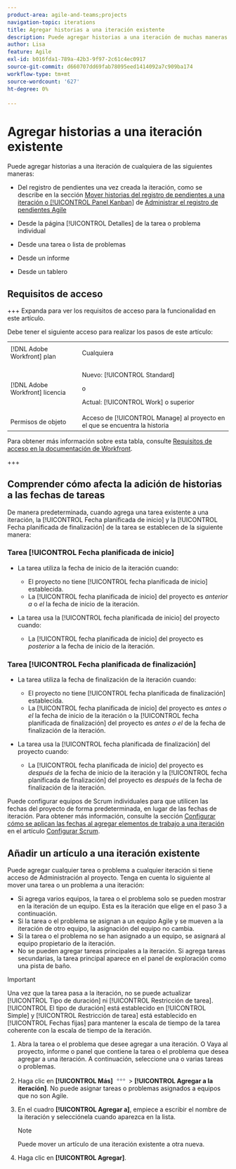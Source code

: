 ```yaml
---
product-area: agile-and-teams;projects
navigation-topic: iterations
title: Agregar historias a una iteración existente
description: Puede agregar historias a una iteración de muchas maneras.
author: Lisa
feature: Agile
exl-id: b016fda1-789a-42b3-9f97-2c61c4ec0917
source-git-commit: d660707dd69fab78095eed1414092a7c909ba174
workflow-type: tm+mt
source-wordcount: '627'
ht-degree: 0%

---
```


# Agregar historias a una iteración existente

Puede agregar historias a una iteración de cualquiera de las siguientes maneras:

* Del registro de pendientes una vez creada la iteración, como se describe en la sección [Mover historias del registro de pendientes a una iteración o [!UICONTROL Panel Kanban]](../../../agile/work-in-an-agile-environment/manage-the-agile-backlog.md#move-stories-from-the-backlog-to-an-iteration-or--board) de [Administrar el registro de pendientes Agile](../../../agile/work-in-an-agile-environment/manage-the-agile-backlog.md)

* Desde la página [!UICONTROL Detalles] de la tarea o problema individual
* Desde una tarea o lista de problemas
* Desde un informe
* Desde un tablero

## Requisitos de acceso

+++ Expanda para ver los requisitos de acceso para la funcionalidad en este artículo.

Debe tener el siguiente acceso para realizar los pasos de este artículo:

<table style="table-layout:auto"> 
 <tbody> 
  <tr> 
   <td role="rowheader">[!DNL Adobe Workfront] plan</td> 
   <td> <p>Cualquiera</p> </td> 
  </tr> 
  <tr> 
   <td role="rowheader">[!DNL Adobe Workfront] licencia</td> 
   <td> <p>Nuevo: [!UICONTROL Standard]</p> 
   o
   <p>Actual: [!UICONTROL Work] o superior</p> </td> 
  </tr>
   <tr> 
   <td role="rowheader">Permisos de objeto</td> 
   <td>Acceso de [!UICONTROL Manage] al proyecto en el que se encuentra la historia </td> 
  </tr>
 </tbody> 
</table>

Para obtener más información sobre esta tabla, consulte [Requisitos de acceso en la documentación de Workfront](/help/quicksilver/administration-and-setup/add-users/access-levels-and-object-permissions/access-level-requirements-in-documentation.md).

+++

## Comprender cómo afecta la adición de historias a las fechas de tareas

De manera predeterminada, cuando agrega una tarea existente a una iteración, la [!UICONTROL Fecha planificada de inicio] y la [!UICONTROL Fecha planificada de finalización] de la tarea se establecen de la siguiente manera:

### Tarea [!UICONTROL Fecha planificada de inicio]

* La tarea utiliza la fecha de inicio de la iteración cuando:

   * El proyecto no tiene [!UICONTROL fecha planificada de inicio] establecida.
   * La [!UICONTROL fecha planificada de inicio] del proyecto es *anterior a* o *el* la fecha de inicio de la iteración.

* La tarea usa la [!UICONTROL fecha planificada de inicio] del proyecto cuando:

   * La [!UICONTROL fecha planificada de inicio] del proyecto es *posterior* a la fecha de inicio de la iteración.

### Tarea [!UICONTROL Fecha planificada de finalización]

* La tarea utiliza la fecha de finalización de la iteración cuando:

   * El proyecto no tiene [!UICONTROL fecha planificada de finalización] establecida.
   * La [!UICONTROL fecha planificada de inicio] del proyecto es *antes o el* la fecha de inicio de la iteración o la [!UICONTROL fecha planificada de finalización] del proyecto es *antes o el* de la fecha de finalización de la iteración.

* La tarea usa la [!UICONTROL fecha planificada de finalización] del proyecto cuando:

   * La [!UICONTROL fecha planificada de inicio] del proyecto es *después de* la fecha de inicio de la iteración y la [!UICONTROL fecha planificada de finalización] del proyecto es *después* de la fecha de finalización de la iteración.

Puede configurar equipos de Scrum individuales para que utilicen las fechas del proyecto de forma predeterminada, en lugar de las fechas de iteración. Para obtener más información, consulte la sección [Configurar cómo se aplican las fechas al agregar elementos de trabajo a una iteración](../../../agile/get-started-with-agile-in-workfront/configure-scrum.md#configure-how-dates-are-applied-when-adding-work-items-to-an-iteration) en el artículo [Configurar Scrum](../../../agile/get-started-with-agile-in-workfront/configure-scrum.md).

## Añadir un artículo a una iteración existente

Puede agregar cualquier tarea o problema a cualquier iteración si tiene acceso de Administración al proyecto. Tenga en cuenta lo siguiente al mover una tarea o un problema a una iteración:

* Si agrega varios equipos, la tarea o el problema solo se pueden mostrar en la iteración de un equipo. Esta es la iteración que elige en el paso 3 a continuación.
* Si la tarea o el problema se asignan a un equipo Agile y se mueven a la iteración de otro equipo, la asignación del equipo no cambia.
* Si la tarea o el problema no se han asignado a un equipo, se asignará al equipo propietario de la iteración.
* No se pueden agregar tareas principales a la iteración. Si agrega tareas secundarias, la tarea principal aparece en el panel de exploración como una pista de baño.

>[!IMPORTANT]
>
>Una vez que la tarea pasa a la iteración, no se puede actualizar [!UICONTROL Tipo de duración] ni [!UICONTROL Restricción de tarea]. [!UICONTROL El tipo de duración] está establecido en [!UICONTROL Simple] y [!UICONTROL Restricción de tarea] está establecido en [!UICONTROL Fechas fijas] para mantener la escala de tiempo de la tarea coherente con la escala de tiempo de la iteración.

1. Abra la tarea o el problema que desee agregar a una iteración.
O
Vaya al proyecto, informe o panel que contiene la tarea o el problema que desea agregar a una iteración. A continuación, seleccione una o varias tareas o problemas.

1. Haga clic en **[!UICONTROL Más]** ![](assets/more-icon.png) > **[!UICONTROL Agregar a la iteración]**.
No puede asignar tareas o problemas asignados a equipos que no son Agile.

1. En el cuadro **[!UICONTROL Agregar a]**, empiece a escribir el nombre de la iteración y selecciónela cuando aparezca en la lista.

   >[!NOTE]
   >
   >Puede mover un artículo de una iteración existente a otra nueva.

1. Haga clic en **[!UICONTROL Agregar]**.
